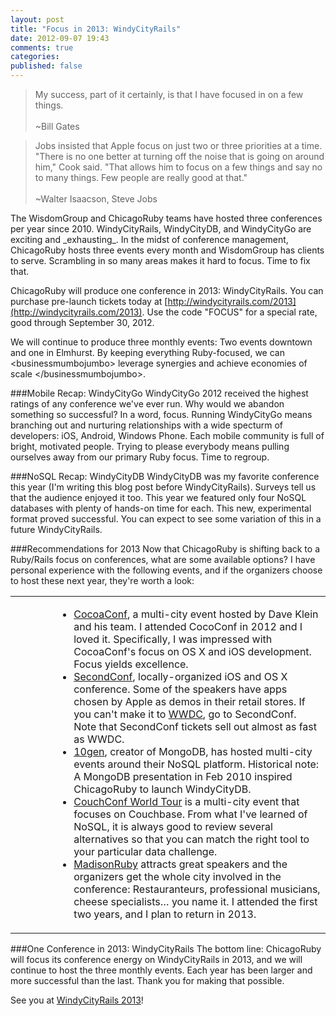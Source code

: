 ```yaml
---
layout: post
title: "Focus in 2013: WindyCityRails"
date: 2012-09-07 19:43
comments: true
categories: 
published: false
---
```

<blockquote>
My success, part of it certainly, is that I have focused in on a few things. <br/><br/>~Bill Gates
</blockquote>

<blockquote>
Jobs insisted that Apple focus on just two or three priorities at a time. "There is no one better at turning off the noise that is going on around him," Cook said. "That allows him to focus on a few things and say no to many things. Few people are really good at that." <br/><br/>~Walter Isaacson, Steve Jobs
</blockquote>
The WisdomGroup and ChicagoRuby teams have hosted three conferences per year since 2010. WindyCityRails, WindyCityDB, and WindyCityGo are exciting and _exhausting_. In the midst of conference management, ChicagoRuby hosts three events every month and WisdomGroup has clients to serve. Scrambling in so many areas makes it hard to focus. Time to fix that.

ChicagoRuby will produce one conference in 2013: WindyCityRails. You can purchase pre-launch tickets today at [http://windycityrails.com/2013](http://windycityrails.com/2013). Use the code "FOCUS" for a special rate, good through September 30, 2012.

<!-- more -->
We will continue to produce three monthly events: Two events downtown and one
in Elmhurst. By keeping everything Ruby-focused, we can &lt;businessmumbojumbo&gt; leverage synergies and
achieve economies of scale &lt;/businessmumbojumbo&gt;.

###Mobile Recap: WindyCityGo
WindyCityGo 2012 received the highest ratings of any conference we've ever run. Why would we abandon something so successful? In a word, focus. Running WindyCityGo means branching out and nurturing relationships with a wide specturm of developers: iOS, Android, Windows Phone. Each mobile community is full of bright, motivated people. Trying to please everybody means pulling ourselves away from our primary Ruby focus. Time to regroup. 

###NoSQL Recap: WindyCityDB
WindyCityDB was my favorite conference this year (I'm writing this blog post before WindyCityRails). Surveys tell us that the audience enjoyed it too. This year we featured only four NoSQL databases with plenty of hands-on time for each. This new, experimental format proved successful. You can expect to see some variation of this in a future WindyCityRails.

###Recommendations for 2013
Now that ChicagoRuby is shifting back to a Ruby/Rails focus on conferences, what are some available options? I have personal experience with the following events, and if the organizers choose to host these next year, they're worth a look: 

<table>
<tr><td width=50>&nbsp;<td>
<ul>
<li><a href="http://cocoaconf.com/">CocoaConf</a>, a multi-city event hosted by Dave Klein and his team. I attended CocoConf in 2012 and I loved it. Specifically, I was impressed with CocoaConf's focus on OS X and iOS development. Focus yields excellence.</li> 
<li><a href="http://secondconf.com">SecondConf</a>, locally-organized iOS and OS X conference. Some of the speakers have apps chosen by Apple as demos in their retail stores. If you can't make it to <a href="https://developer.apple.com/wwdc/">WWDC</a>, go to SecondConf. Note that SecondConf tickets sell out almost as fast as WWDC.</li> 
<li><a href="http://10gen.com">10gen</a>, creator of MongoDB, has hosted multi-city events around their NoSQL platform. Historical note: A MongoDB presentation in Feb 2010 inspired ChicagoRuby to launch WindyCityDB.</li> 
<li><a href="http://www.couchbase.com/couchconf-world-tour">CouchConf World Tour</a> is a multi-city event that focuses on Couchbase. From what I've learned of NoSQL, it is always good to review several alternatives so that you can match the right tool to your particular data challenge.</li> 
<li><a href="http://madisonruby.org">MadisonRuby</a> attracts great speakers and the organizers get the whole city involved in the conference: Restauranteurs, professional musicians, cheese specialists… you name it. I attended the first two years, and I plan to return in 2013.</li> 
</ul>
</td></tr>
</table>



###One Conference in 2013: WindyCityRails
The bottom line: ChicagoRuby will focus its conference energy on
WindyCityRails in 2013, and we will continue to host the three monthly events. Each year has been larger and more successful than the last. Thank you for making that possible. 

See you at [WindyCityRails 2013](http://windycityrails.org/2013)!
